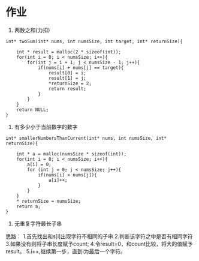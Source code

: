 # 作业

1. 两数之和(力扣)
```
int* twoSum(int* nums, int numsSize, int target, int* returnSize){
    
    int * result = malloc(2 * sizeof(int));
    for(int i = 0; i < numsSize; i++){
        for(int j = i + 1; j < numsSize - 1; j++){
            if(nums[i] + nums[j] == target){
                result[0] = i;
                result[1] = j;
                *returnSize = 2;
                return result;
            }
        }
    }
    return NULL;
}

```

1. 有多少小于当前数字的数字
```
int* smallerNumbersThanCurrent(int* nums, int numsSize, int* returnSize){
    
    int * a = malloc(numsSize * sizeof(int));
    for(int i = 0; i < numsSize; i++){
        a[i] = 0;
        for (int j = 0; j < numsSize; j++){
            if(nums[i] > nums[j]){
                a[i]++;
            }
        }
    }
    * returnSize = numsSize;
    return a;
}

```

1. 无重复字符最长子串 

思路：
    1.首先找出和s[i]出现字符不相同的子串
        2.判断该字符之中是否有相同字符
        3.如果没有则将子串长度赋予count;
        4.令result=0，和count比较，将大的值赋予result。
    5.i++,继续第一步，直到i为最后一个字符。
  


